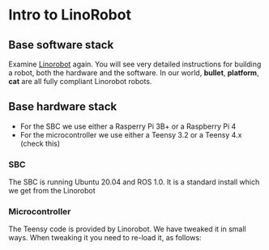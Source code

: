 # Intro to LinoRobot

## Base software stack

Examine [Linorobot](www.linorobot.org)  again. You will see very detailed instructions for building a robot, both the hardware and the software. In our world, **bullet**, **platform**, **cat** are all fully compliant Linorobot robots. 

## Base hardware stack

* For the SBC we use either a Rasperry Pi 3B+ or a Raspberry Pi 4
* For the microcontroller we use either a Teensy 3.2 or a Teensy 4.x (check this)

### SBC

The SBC is running Ubuntu 20.04 and ROS 1.0. It is a standard install which we get from the Linorobot

### Microcontroller

The Teensy code is provided by Linorobot. We have tweaked it in small ways. When tweaking it you need to re-load it, as follows:

